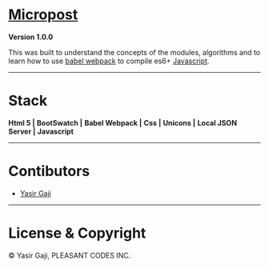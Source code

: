 # [Micropost]() 

**Version 1.0.0**

This was built to understand the concepts of the modules, algorithms and to learn how to use [babel webpack](https://github.com/bradtraversy/babel_webpack_starter) to compile es6+ [Javascript](https://developer.mozilla.org/en-US/docs/Web/javascript).

---
# Stack
**Html 5 |**
**BootSwatch |**
**Babel Webpack |**
**Css |**
**Unicons |**
**Local JSON Server |**
**Javascript**

---
# Contibutors
- [Yasir Gaji](yasirgaji.dev)

---
# License & Copyright

© Yasir Gaji, PLEASANT CODES INC.
